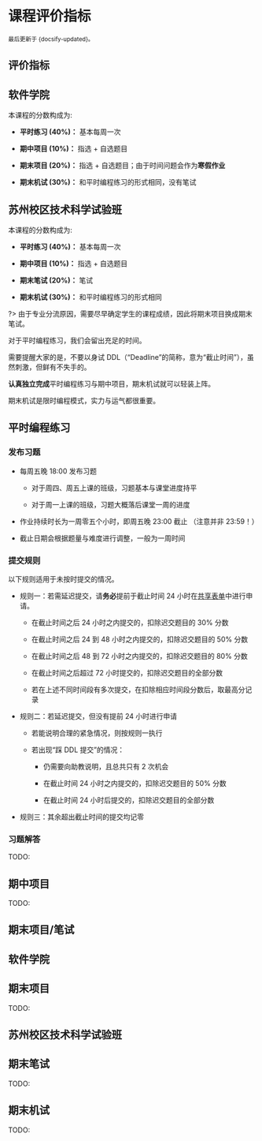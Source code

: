 # 课程评价指标

<small>最后更新于 {docsify-updated}。</small>

## 评价指标

<!-- tabs:start -->

## **软件学院**

本课程的分数构成为:

- **平时练习 ($40\%$)：** 基本每周一次

- **期中项目 ($10\%$)：** 指选 + 自选题目

- **期末项目 ($20\%$)：** 指选 + 自选题目；由于时间问题会作为**寒假作业**

- **期末机试 ($30\%$)：** 和平时编程练习的形式相同，没有笔试

## **苏州校区技术科学试验班**

本课程的分数构成为:

- **平时练习 ($40\%$)：** 基本每周一次

- **期中项目 ($10\%$)：** 指选 + 自选题目

- **期末笔试 ($20\%$)：** 笔试

- **期末机试 ($30\%$)：** 和平时编程练习的形式相同

?> 由于专业分流原因，需要尽早确定学生的课程成绩，因此将期末项目换成期末笔试。

<!-- tabs:end -->

对于平时编程练习，我们会留出充足的时间。

需要提醒大家的是，不要以身试 DDL（“Deadline”的简称，意为“截止时间”），虽然刺激，但鲜有不失手的。

**认真独立完成**平时编程练习与期中项目，期末机试就可以轻装上阵。

期末机试是限时编程模式，实力与运气都很重要。

## 平时编程练习

### 发布习题

- 每周五晚 18:00 发布习题

  - 对于周四、周五上课的班级，习题基本与课堂进度持平

  - 对于周一上课的班级，习题大概落后课堂一周的进度

- 作业持续时长为一周零五个小时，即周五晚 23:00 截止 （注意并非 23:59！）

- 截止日期会根据题量与难度进行调整，一般为一周时间

### 提交规则

以下规则适用于未按时提交的情况。

- 规则一：若需延迟提交，请**务必**提前于截止时间 24 小时在[共享表单](待建)中进行申请。
  
  - 在截止时间之后 24 小时之内提交的，扣除迟交题目的 $30\%$ 分数
  
  - 在截止时间之后 24 到 48 小时之内提交的，扣除迟交题目的 $50\%$ 分数
  
  - 在截止时间之后 48 到 72 小时之内提交的，扣除迟交题目的 $80\%$ 分数
  
  - 在截止时间之后超过 72 小时提交的，扣除迟交题目的全部分数

  - 若在上述不同时间段有多次提交，在扣除相应时间段分数后，取最高分记录

- 规则二：若延迟提交，但没有提前 24 小时进行申请
  
  - 若能说明合理的紧急情况，则按规则一执行
  
  - 若出现“踩 DDL 提交”的情况：

    - 仍需要向助教说明，且总共只有 2 次机会
	
    - 在截止时间 24 小时之内提交的，扣除迟交题目的 $50\%$ 分数
	
    - 在截止时间 24 小时后提交的，扣除迟交题目的全部分数

- 规则三：其余超出截止时间的提交均记零

### 习题解答

TODO:

## 期中项目

TODO:

## 期末项目/笔试

<!-- tabs:start -->
## **软件学院**

## 期末项目

TODO:

## **苏州校区技术科学试验班**

## 期末笔试

TODO:

<!-- tabs:end -->

## 期末机试

TODO: